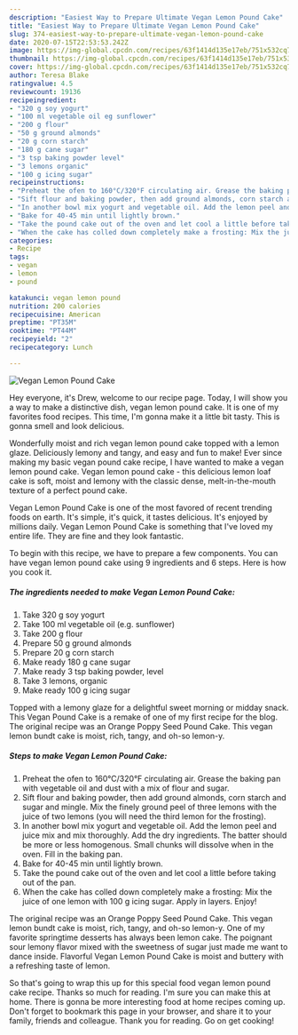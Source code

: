 ```yaml
---
description: "Easiest Way to Prepare Ultimate Vegan Lemon Pound Cake"
title: "Easiest Way to Prepare Ultimate Vegan Lemon Pound Cake"
slug: 374-easiest-way-to-prepare-ultimate-vegan-lemon-pound-cake
date: 2020-07-15T22:53:53.242Z
image: https://img-global.cpcdn.com/recipes/63f1414d135e17eb/751x532cq70/vegan-lemon-pound-cake-recipe-main-photo.jpg
thumbnail: https://img-global.cpcdn.com/recipes/63f1414d135e17eb/751x532cq70/vegan-lemon-pound-cake-recipe-main-photo.jpg
cover: https://img-global.cpcdn.com/recipes/63f1414d135e17eb/751x532cq70/vegan-lemon-pound-cake-recipe-main-photo.jpg
author: Teresa Blake
ratingvalue: 4.5
reviewcount: 19136
recipeingredient:
- "320 g soy yogurt"
- "100 ml vegetable oil eg sunflower"
- "200 g flour"
- "50 g ground almonds"
- "20 g corn starch"
- "180 g cane sugar"
- "3 tsp baking powder level"
- "3 lemons organic"
- "100 g icing sugar"
recipeinstructions:
- "Preheat the ofen to 160°C/320°F circulating air. Grease the baking pan with vegetable oil and dust with a mix of flour and sugar."
- "Sift flour and baking powder, then add ground almonds, corn starch and sugar and mingle. Mix the finely ground peel of three lemons with the juice of two lemons (you will need the third lemon for the frosting)."
- "In another bowl mix yogurt and vegetable oil. Add the lemon peel and juice mix and mix thoroughly. Add the dry ingredients. The batter should be more or less homogenous. Small chunks will dissolve when in the oven. Fill in the baking pan."
- "Bake for 40-45 min until lightly brown."
- "Take the pound cake out of the oven and let cool a little before taking out of the pan."
- "When the cake has colled down completely make a frosting: Mix the juice of one lemon with 100 g icing sugar. Apply in layers. Enjoy!"
categories:
- Recipe
tags:
- vegan
- lemon
- pound

katakunci: vegan lemon pound 
nutrition: 200 calories
recipecuisine: American
preptime: "PT35M"
cooktime: "PT44M"
recipeyield: "2"
recipecategory: Lunch

---
```



![Vegan Lemon Pound Cake](https://img-global.cpcdn.com/recipes/63f1414d135e17eb/751x532cq70/vegan-lemon-pound-cake-recipe-main-photo.jpg)

Hey everyone, it's Drew, welcome to our recipe page. Today, I will show you a way to make a distinctive dish, vegan lemon pound cake. It is one of my favorites food recipes. This time, I'm gonna make it a little bit tasty. This is gonna smell and look delicious.

Wonderfully moist and rich vegan lemon pound cake topped with a lemon glaze. Deliciously lemony and tangy, and easy and fun to make! Ever since making my basic vegan pound cake recipe, I have wanted to make a vegan lemon pound cake. Vegan lemon pound cake - this delicious lemon loaf cake is soft, moist and lemony with the classic dense, melt-in-the-mouth texture of a perfect pound cake.

Vegan Lemon Pound Cake is one of the most favored of recent trending foods on earth. It's simple, it's quick, it tastes delicious. It's enjoyed by millions daily. Vegan Lemon Pound Cake is something that I've loved my entire life. They are fine and they look fantastic.


To begin with this recipe, we have to prepare a few components. You can have vegan lemon pound cake using 9 ingredients and 6 steps. Here is how you cook it.

<!--inarticleads1-->

##### The ingredients needed to make Vegan Lemon Pound Cake:

1. Take 320 g soy yogurt
1. Take 100 ml vegetable oil (e.g. sunflower)
1. Take 200 g flour
1. Prepare 50 g ground almonds
1. Prepare 20 g corn starch
1. Make ready 180 g cane sugar
1. Make ready 3 tsp baking powder, level
1. Take 3 lemons, organic
1. Make ready 100 g icing sugar


Topped with a lemony glaze for a delightful sweet morning or midday snack. This Vegan Pound Cake is a remake of one of my first recipe for the blog. The original recipe was an Orange Poppy Seed Pound Cake. This vegan lemon bundt cake is moist, rich, tangy, and oh-so lemon-y. 

<!--inarticleads2-->

##### Steps to make Vegan Lemon Pound Cake:

1. Preheat the ofen to 160°C/320°F circulating air. Grease the baking pan with vegetable oil and dust with a mix of flour and sugar.
1. Sift flour and baking powder, then add ground almonds, corn starch and sugar and mingle. Mix the finely ground peel of three lemons with the juice of two lemons (you will need the third lemon for the frosting).
1. In another bowl mix yogurt and vegetable oil. Add the lemon peel and juice mix and mix thoroughly. Add the dry ingredients. The batter should be more or less homogenous. Small chunks will dissolve when in the oven. Fill in the baking pan.
1. Bake for 40-45 min until lightly brown.
1. Take the pound cake out of the oven and let cool a little before taking out of the pan.
1. When the cake has colled down completely make a frosting: Mix the juice of one lemon with 100 g icing sugar. Apply in layers. Enjoy!


The original recipe was an Orange Poppy Seed Pound Cake. This vegan lemon bundt cake is moist, rich, tangy, and oh-so lemon-y. One of my favorite springtime desserts has always been lemon cake. The poignant sour lemony flavor mixed with the sweetness of sugar just made me want to dance inside. Flavorful Vegan Lemon Pound Cake is moist and buttery with a refreshing taste of lemon. 

So that's going to wrap this up for this special food vegan lemon pound cake recipe. Thanks so much for reading. I'm sure you can make this at home. There is gonna be more interesting food at home recipes coming up. Don't forget to bookmark this page in your browser, and share it to your family, friends and colleague. Thank you for reading. Go on get cooking!
